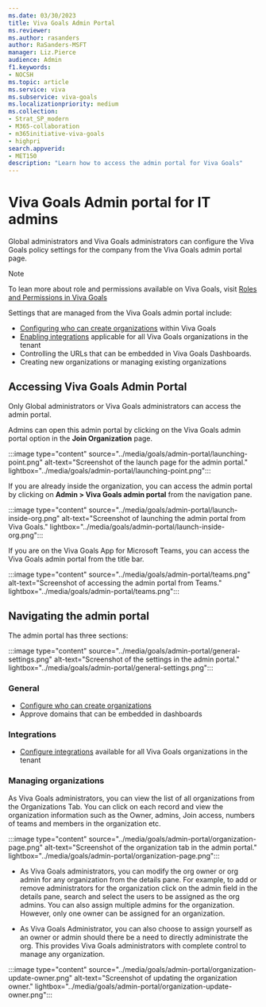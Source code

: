 ```yaml
---
ms.date: 03/30/2023
title: Viva Goals Admin Portal
ms.reviewer: 
ms.author: rasanders
author: RaSanders-MSFT
manager: Liz.Pierce
audience: Admin
f1.keywords:
- NOCSH
ms.topic: article
ms.service: viva
ms.subservice: viva-goals
ms.localizationpriority: medium
ms.collection:  
- Strat_SP_modern
- M365-collaboration
- m365initiative-viva-goals
- highpri
search.appverid:
- MET150
description: "Learn how to access the admin portal for Viva Goals"
---
```


# Viva Goals Admin portal for IT admins

Global administrators and Viva Goals administrators can configure the Viva Goals policy settings for the company from the Viva Goals admin portal page.   

> [!NOTE]
> To lean more about role and permissions available on Viva Goals, visit [Roles and Permissions in Viva Goals](roles-permissions-in-viva-goals.md)

Settings that are managed from the Viva Goals admin portal include:

- [Configuring who can create organizations](restrict-organization-creation-permissions.md) within Viva Goals
- [Enabling integrations](vg-integrations-administration-overview.md) applicable for all Viva Goals organizations in the tenant
- Controlling the URLs that can be embedded in Viva Goals Dashboards. 
- Creating new organizations or managing existing organizations

## Accessing Viva Goals Admin Portal

Only Global administrators or Viva Goals administrators can access the admin portal.

Admins can open this admin portal by clicking on the Viva Goals admin portal option in the **Join Organization** page.

:::image type="content" source="../media/goals/admin-portal/launching-point.png" alt-text="Screenshot of the launch page for the admin portal." lightbox="../media/goals/admin-portal/launching-point.png":::

If you are already inside the organization, you can access the admin portal by clicking on **Admin > Viva Goals admin portal** from the navigation pane.

:::image type="content" source="../media/goals/admin-portal/launch-inside-org.png" alt-text="Screenshot of launching the admin portal from Viva Goals." lightbox="../media/goals/admin-portal/launch-inside-org.png":::

If you are on the Viva Goals App for Microsoft Teams, you can access the Viva Goals admin portal from the title bar.

:::image type="content" source="../media/goals/admin-portal/teams.png" alt-text="Screenshot of accessing the admin portal from Teams." lightbox="../media/goals/admin-portal/teams.png":::

## Navigating the admin portal

The admin portal has three sections:

:::image type="content" source="../media/goals/admin-portal/general-settings.png" alt-text="Screenshot of the settings in the admin portal." lightbox="../media/goals/admin-portal/general-settings.png":::

### General

- [Configure who can create organizations](restrict-organization-creation-permissions.md)
- Approve domains that can be embedded in dashboards

### Integrations

- [Configure integrations](vg-integrations-administration-overview.md) available for all Viva Goals organizations in the tenant

### Managing organizations

As Viva Goals administrators, you can view the list of all organizations from the Organizations Tab. You can click on each record and view the organization information such as the Owner, admins, Join access, numbers of teams and members in the organization etc.  

:::image type="content" source="../media/goals/admin-portal/organization-page.png" alt-text="Screenshot of the organization tab in the admin portal." lightbox="../media/goals/admin-portal/organization-page.png":::

- As Viva Goals administrators, you can modify the org owner or org admin for any organization from the details pane. For example, to add or remove administrators for the organization click on the admin field in the details pane, search and select the users to be assigned as the org admins. You can also assign multiple admins for the organization. However, only one owner can be assigned for an organization.

- As Viva Goals Administrator, you can also choose to assign yourself as an owner or admin should there be a need to directly administrate the org. This provides Viva Goals administrators with complete control to manage any organization.

:::image type="content" source="../media/goals/admin-portal/organization-update-owner.png" alt-text="Screenshot of updating the organization owner." lightbox="../media/goals/admin-portal/organization-update-owner.png":::
